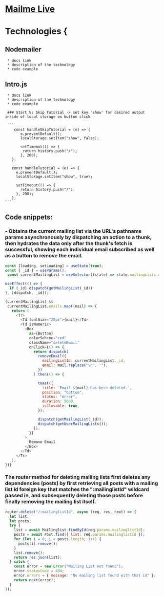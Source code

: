 # [Mailme Live](https://mailmeaa.herokuapp.com/)

# Technologies { 
   ## Nodemailer 
     * docs link 
     * description of the technology 
     * code example 
   ## Intro.js 
     * docs link 
     * description of the technology 
     * code example 
     
     ### Start Vs Skip Tutorial -> set key 'show' for desired output inside of local storage on button click
     
     ```
        const handleSkipTutorial = (e) => {
           e.preventDefault();
           localStorage.setItem("show", false);
           
           setTimeout(() => {
            return history.push("/");
           }, 200);
       };
       
       const handleTutorial = (e) => {
         e.preventDefault();
         localStorage.setItem("show", true);
         
         setTimeout(() => {
           return history.push("/");
         }, 200);
       };
    ```

## Code snippets:

### - Obtains the current mailing list via the URL's pathname params asynchronously by dispatching an action to a thunk, then hydrates the data only after the thunk's fetch is successful, showing each individual email subscribed as well as a button to remove the email.
```javascript
const [loading, setLoading] = useState(true);
const { _id } = useParams();
 const currentMailingList = useSelector((state) => state.mailingLists.currentMailingList);

useEffect(() => {
  if (_id) dispatch(getMailingList(_id))
}, [dispatch, _id]);

{currentMailingList &&
 currentMailingList.emails.map((mail) => {
   return (
     <Tr>
       <Td fontSize="20px">{mail}</Td>
       <Td isNumeric>
         <Box
           as={Button}
           colorScheme="red"
           className="deleteEmail"
           onClick={() => {
             return dispatch(
               removeEmail({
                 mailingListId: currentMailingList._id,
                 email: mail.replace("\n", ""),
               })
             ).then(() => {

               toast({
                 title: `Email ${mail} has been deleted.`,
                 position: "bottom",
                 status: "error",
                 duration: 5000,
                 isClosable: true,
               });

               dispatch(getMailingList(_id));
               dispatch(getUserMailingLists());
             });
           }}
         >
           Remove Email
         </Box>
       </Td>
     </Tr>
   );
})}
```

### The router method for deleting mailing lists first deletes any dependencies (posts) by first retrieving all posts with a mailing list id foreign key that matches the ":mailinglistId" wildcard passed in, and subsequently deleting those posts before finally removing the mailing list itself.
```javascript
router.delete("/:mailinglistId", async (req, res, next) => {
  let list;
  let posts;
  try {
    list = await Mailinglist.findById(req.params.mailinglistId);
    posts = await Post.find({ list: req.params.mailinglistId });
    for (let i = 0; i < posts.length; i++) {
      posts[i].remove();
    }
    list.remove();
    return res.json(list);
  } catch {
    const error = new Error("Mailing List not found");
    error.statusCode = 404;
    error.errors = { message: "No mailing list found with that id" };
    return next(error);
  }
});
```



